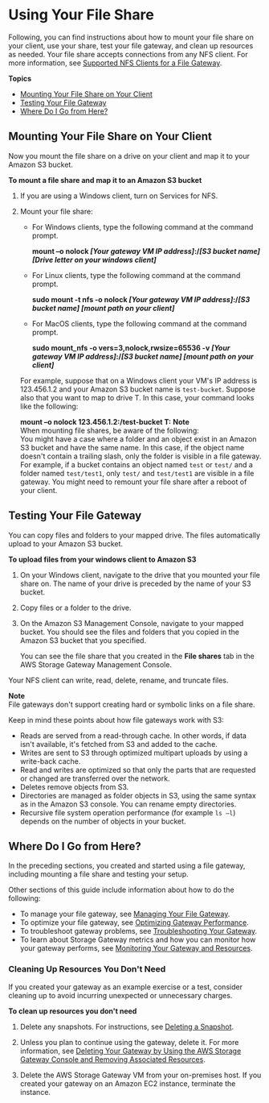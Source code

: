 # Using Your File Share<a name="getting-started-use-fileshare"></a>

Following, you can find instructions about how to mount your file share on your client, use your share, test your file gateway, and clean up resources as needed\. Your file share accepts connections from any NFS client\. For more information, see [Supported NFS Clients for a File Gateway](Requirements.md#requirements-nfs-clients)\.

**Topics**
+ [Mounting Your File Share on Your Client](#GettingStartedAccessFileShare)
+ [Testing Your File Gateway](#GettingStartedTestFileShare)
+ [Where Do I Go from Here?](#GettingStartedWhatsNextStep3File)

## Mounting Your File Share on Your Client<a name="GettingStartedAccessFileShare"></a>

Now you mount the file share on a drive on your client and map it to your Amazon S3 bucket\.

**To mount a file share and map it to an Amazon S3 bucket**

1. If you are using a Windows client, turn on Services for NFS\.

1. Mount your file share:
   + For Windows clients, type the following command at the command prompt\.

     **mount –o nolock *\[Your gateway VM IP address\]*:/*\[S3 bucket name\]* *\[Drive letter on your windows client\]***
   + For Linux clients, type the following command at the command prompt\.

     **sudo mount \-t nfs \-o nolock *\[Your gateway VM IP address\]*:/*\[S3 bucket name\]* *\[mount path on your client\]***
   + For MacOS clients, type the following command at the command prompt\.

     **sudo mount\_nfs \-o vers=3,nolock,rwsize=65536 \-v *\[Your gateway VM IP address\]*:/*\[S3 bucket name\]* *\[mount path on your client\]***

   For example, suppose that on a Windows client your VM's IP address is 123\.456\.1\.2 and your Amazon S3 bucket name is `test-bucket`\. Suppose also that you want to map to drive T\. In this case, your command looks like the following:

   **mount –o nolock 123\.456\.1\.2:/test\-bucket T:**
**Note**  
When mounting file shares, be aware of the following:  
You might have a case where a folder and an object exist in an Amazon S3 bucket and have the same name\. In this case, if the object name doesn't contain a trailing slash, only the folder is visible in a file gateway\. For example, if a bucket contains an object named `test` or `test/` and a folder named `test/test1`, only `test/` and `test/test1` are visible in a file gateway\.
You might need to remount your file share after a reboot of your client\.

## Testing Your File Gateway<a name="GettingStartedTestFileShare"></a>

 You can copy files and folders to your mapped drive\. The files automatically upload to your Amazon S3 bucket\.

**To upload files from your windows client to Amazon S3**

1. On your Windows client, navigate to the drive that you mounted your file share on\. The name of your drive is preceded by the name of your S3 bucket\.

1. Copy files or a folder to the drive\.

1. On the Amazon S3 Management Console, navigate to your mapped bucket\. You should see the files and folders that you copied in the Amazon S3 bucket that you specified\. 

   You can see the file share that you created in the **File shares** tab in the AWS Storage Gateway Management Console\.

Your NFS client can write, read, delete, rename, and truncate files\. 

**Note**  
File gateways don't support creating hard or symbolic links on a file share\.

Keep in mind these points about how file gateways work with S3:
+ Reads are served from a read\-through cache\. In other words, if data isn't available, it's fetched from S3 and added to the cache\. 
+ Writes are sent to S3 through optimized multipart uploads by using a write\-back cache\. 
+ Read and writes are optimized so that only the parts that are requested or changed are transferred over the network\. 
+ Deletes remove objects from S3\. 
+ Directories are managed as folder objects in S3, using the same syntax as in the Amazon S3 console\. You can rename empty directories\. 
+ Recursive file system operation performance \(for example `ls –l`\) depends on the number of objects in your bucket\. 

## Where Do I Go from Here?<a name="GettingStartedWhatsNextStep3File"></a>

In the preceding sections, you created and started using a file gateway, including mounting a file share and testing your setup\. 

Other sections of this guide include information about how to do the following:
+ To manage your file gateway, see [Managing Your File Gateway](managing-gateway-file.md)\.
+ To optimize your file gateway, see [Optimizing Gateway Performance](Optimizing-common.md)\.
+ To troubleshoot gateway problems, see [Troubleshooting Your Gateway](Troubleshooting-common.md)\.
+ To learn about Storage Gateway metrics and how you can monitor how your gateway performs, see [Monitoring Your Gateway and Resources](Main_monitoring-gateways-common.md)\.

### Cleaning Up Resources You Don't Need<a name="cleanup-file"></a>

If you created your gateway as an example exercise or a test, consider cleaning up to avoid incurring unexpected or unnecessary charges\. 

**To clean up resources you don't need**

1. Delete any snapshots\. For instructions, see [Deleting a Snapshot](managing-volumes.md#DeletingASnapshot)\.

1. Unless you plan to continue using the gateway, delete it\. For more information, see [Deleting Your Gateway by Using the AWS Storage Gateway Console and Removing Associated Resources](deleting-gateway-common.md)\.

1. Delete the AWS Storage Gateway VM from your on\-premises host\. If you created your gateway on an Amazon EC2 instance, terminate the instance\. 
